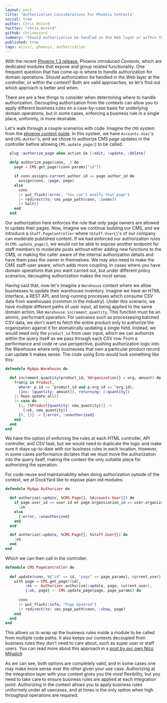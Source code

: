 ```yaml
---
layout: post
title: "Authorization Considerations For Phoenix Contexts"
social: true
author: Chris McCord
twitter: "chris_mccord"
github: chrismccord
summary: "Should authorization be handled in the Web layer or within the context? Let's find out which approach is better and when."
published: true
tags: elixir, phoenix, authorization
---
```


With the recent [Phoenix 1.3 release](http://phoenixframework.org/blog/phoenix-1-3-0-released), Phoenix introduced *Contexts*, which are dedicated modules that expose and group related functionality. One frequent question that has come up is where to handle authorization for domain operations. Should authorization be handled in the Web layer at the controller, or within the context? Both are valid approaches, so let's find out which approach is better and when.

There are are a few things to consider when determining where to handle authorization. Decoupling authorization from the contexts can allow you to apply different business rules on a case-by-case basis for underlying domain operations, but in some cases, enforcing a business rule in a single place, uniformly, is more desirable.

Let's walk through a couple scenarios with code. Imagine the `CMS` system from the [phoenix context guide](https://hexdocs.pm/phoenix/contexts.html). In this system, we have `Accounts.User`'s and `CMS.Author`'s, and we chose to authorize CMS page updates in the controller before allowing `CMS.update_page/2` to be called:

```elixir
  plug :authorize_page when action in [:edit, :update, :delete]
  ...
  defp authorize_page(conn, _) do
    page = CMS.get_page!(conn.params["id"])

    if conn.assigns.current_author.id == page.author_id do
      assign(conn, :page, page)
    else
      conn
      |> put_flash(:error, "You can't modify that page")
      |> redirect(to: cms_page_path(conn, :index))
      |> halt()
    end
  end
```

Our authorization here enforces the rule that only page owners are allowed to update their pages. Now, imagine we continue building our CMS, and we introduce a `Staff.PageController` where `%Staff.User{}`'s of our company can moderate published content. If we had enforced our authorization rules in `CMS.update_page/2`, we would not be able to expose another endpoint for staff members to moderate posts without either adding new functions to the CMS, or making the caller aware of the internal authorization details and have them pass the owner in themselves. We may also need to make the CMS staff-user aware, which adds more coupling. In cases where you have domain operations that you want carried out, but under different policy scenarios, decoupling authorization makes the most sense.

Having said that, now let's imagine a `Warehouse` context where we allow businesses to update their warehouse inventory. Imagine we have an HTML interface, a REST API, and long-running processes which consume CSV data from warehouses (common in the industry). Under this scenario, we have multiple different paths of user input, all being applied to the same domain action, like `Warehouse.increment_quantity`. This function must be an atomic, performant operation. For usecases such as processesing batched CSV data, we don't want to fetch the entire product only to authorize the organization against it for atomatically updating a single field. Instead, we would need only the `product_id` from user input, which we can authorize within the query itself as we pass through each CSV row. From a performance and code re-use perspective, pushing authorization logic into the Warehouse where only businesses that own a particular product record can update it makes sense. The code using Ecto would look something like this: 

```elixir
defmodule MyApp.Warehouse do

  def increment_quantity(product_id, %Organization{} = org, amount) do
    from(p in Product,
      where: p.id == ^product_id and p.org_id == ^org.id),
      [inc: [quantity: amount]], returning: [:quantity])
    |> Repo.update_all()
    |> case do
      {1, [%Product{quantity: new_quantity}]} ->
        {:ok, new_quantity)}
      {0, []} -> {:error, :unauthorized}
    end
  end
end
```

We have the option of enforcing the rules at each HTML controller, API controller, and CSV task, but we would need to duplicate the logic and make sure it stays up-to-date with our business rules in each location. However, in some cases performance dictates that we must move the authorization into the query itself, making the context the only suitable place for authorizing the operation.

For code-reuse and maintainability when doing authorization outside of the context, we at DockYard like to expose plain old modules:

```elixir
defmodule MyApp.Authorizer do

  def authorize(:update, %CMS.Page{}, %Accounts.User{}) do
    if page.user_id == user.id or page.organization_id == user.organization_id do
      :ok 
    else
      {:error, :unauthorized}
    end
  end

  def authorize(:update, %CMS.Page{}, %Staff.User{}) do
    :ok
  end
end
```

Which we can then call in the controller:

```elixir
defmodule CMS.PageController do
  
  def update(conn, %{"id" => id, "page" => page_params}, current_user) do
    with page = CMS.get_page!(id),
         :ok <- Authorizer.authorize(:update, page, current_user),
         {:ok, page} <- CMS.update_page(page, page_params) do
    
      conn
      |> put_flash(:info, "Page Updated")
      |> redirect(to: cms_page_path(conn, :show, page)
    end
  end
end

```


This allows us to wrap up the business rules inside a module to be called from multiple code paths. It also keeps our contexts decoupled from business rules they don't need to care about, such as super user or staff users. You can read more about this approach in a [post by our own Nico Mihalich](https://dockyard.com/blog/2016/09/08/kiss-phoenix-auth)

As we can see, both options are completely valid, and in some cases one may make more sense over the other given your use case. Authorizing at the integration layer with your context gives you the most flexibility, but you need to take care to ensure business rules are applied at each integration point. Authorizing in the context allows you to apply business rules uniformely under all usecases, and at times is the only option when high throughput operations are required.
